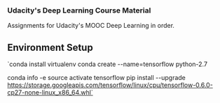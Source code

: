 ### Udacity's Deep Learning Course Material 

Assignments for Udacity's MOOC Deep Learning in order. 

## Environment Setup

`conda install virtualenv
conda create --name=tensorflow python-2.7

conda info -e
source activate tensorflow
pip install --upgrade https://storage.googleapis.com/tensorflow/linux/cpu/tensorflow-0.6.0-cp27-none-linux_x86_64.whl`
